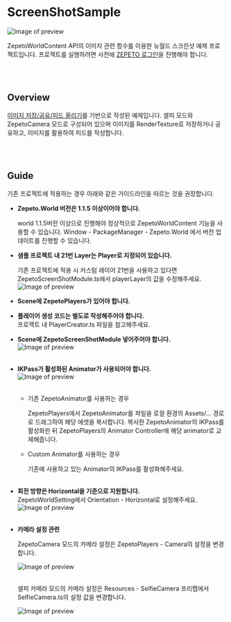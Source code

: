# ScreenShotSample

![Image of preview](https://github.com/naverz/zepeto-multiplay-example/blob/main/Assets/Resources/ScreenShot/doc/ScreenShotSample.png)


ZepetoWorldContent API의 이미지 관련 함수를 이용한 뉴월드 스크린샷 예제 프로젝트입니다. 프로젝트를 실행하려면 사전에 [ZEPETO 로그인](https://wiki.navercorp.com/pages/viewpage.action?pageId=635965635)을 진행해야 합니다.


<br/><br/>

## Overview
[이미지 저장/공유/피드 올리기](https://studio.zepeto.me/kr/guides/image-save-share-upload)를 기반으로 작성된 예제입니다. 셀피 모드와 ZepetoCamera 모드로 구성되어 있으며 이미지를 RenderTexture로 저장하거나 공유하고, 이미지를 활용하여 피드를 작성합니다.


<br/><br/>

## Guide

기존 프로젝트에 적용하는 경우 아래와 같은 가이드라인을 따르는 것을 권장합니다.

- **Zepeto.World 버전은 1.1.5 이상이어야 합니다.**
    
    world 1.1.5버전 이상으로 진행해야 정상적으로 ZepetoWorldContent 기능을 사용할 수 있습니다. Window - PackageManager - Zepeto.World 에서 버전 업데이트를 진행할 수 있습니다.
    

- **샘플 프로젝트 내 21번 Layer는 Player로 지정되어 있습니다.**
    
    기존 프로젝트에 적용 시 커스텀 레이어 21번을 사용하고 있다면 ZepetoScreenShotModule.ts에서 playerLayer의 값을 수정해주세요.
![Image of preview](https://github.com/naverz/zepeto-multiplay-example/blob/main/Assets/Resources/ScreenShot/doc/ScreenShot_Setting1.png)<br/>
- **Scene에 ZepetoPlayers가 있어야 합니다.**<br/>

- **플레이어 생성 코드는 별도로 작성해주어야 합니다.**    
    프로젝트 내 PlayerCreator.ts 파일을 참고해주세요.<br/>


- **Scene에 ZepetoScreenShotModule 넣어주어야 합니다.**<br/>
![Image of preview](https://github.com/naverz/zepeto-multiplay-example/blob/main/Assets/Resources/ScreenShot/doc/ScreenShot_Setting2.png)<br/><br/>

- **IKPass가 활성화된 Animator가 사용되어야 합니다.**<br/>
![Image of preview](https://github.com/naverz/zepeto-multiplay-example/blob/main/Assets/Resources/ScreenShot/doc/ScreenShot_Setting3.png)<br/><br/>

    - 기존 ZepetoAnimator를 사용하는 경우
    
      ZepetoPlayers에서 ZepetoAnimator를 파일을 로컬 환경의 Assets/... 경로로 드래그하여 해당 에셋을 복사합니다. 복사한 ZepetoAnimator의 IKPass를 활성화한 뒤 ZepetoPlayers의 Animator Controller에 해당 animator로 교체해줍니다.
    
    - Custom Animator를 사용하는 경우
    
      기존에 사용하고 있는 Animator의 IKPass를 활성화해주세요.<br/><br/>
    
- **회전 방향은 Horizontal을 기준으로 지원합니다.**<br/>
ZepetoWorldSetting에서 Orientation - Horizontal로 설정해주세요.<br/>
![Image of preview](https://github.com/naverz/zepeto-multiplay-example/blob/main/Assets/Resources/ScreenShot/doc/ScreenShot_Setting4.png)<br/><br/>

- **카메라 설정 관련**<br/>
    
    ZepetoCamera 모드의 카메라 설정은 ZepetoPlayers - Camera의 설정을 변경합니다.<br/>
    
    ![Image of preview](https://github.com/naverz/zepeto-multiplay-example/blob/main/Assets/Resources/ScreenShot/doc/ScreenShot_Setting5.png)<br/><br/>

    셀피 카메라 모드의 카메라 설정은 Resources - SelfieCamera 프리팹에서 SelfieCamera.ts의 설정 값을 변경합니다.<br/>

    ![Image of preview](https://github.com/naverz/zepeto-multiplay-example/blob/main/Assets/Resources/ScreenShot/doc/ScreenShot_Setting6.png)<br/><br/>

